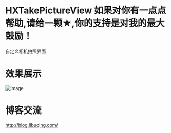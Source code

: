 # HXTakePictureView 如果对你有一点点帮助,请给一颗★,你的支持是对我的最大鼓励！
自定义相机拍照界面

# 效果展示

![image](https://github.com/huangxuan518/HXTakePictureView/blob/master/xiaoguo.gif)

# 博客交流
 http://blog.libuqing.com/
